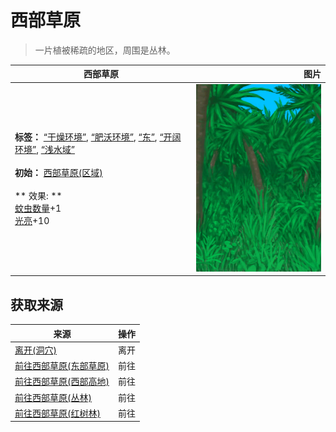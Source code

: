 # 西部草原  
> 一片植被稀疏的地区，周围是丛林。  
  
  西部草原  |   图片   
 ----  |  ----:   
 **标签：**	[“干燥环境”](tag_EnvDry.md), [“肥沃环境”](tag_EnvFertile.md), [“东”](tag_East.md), [“开阔环境”](tag_EnvOpen.md), [“浅水域”](tag_MonitorTerritory.md)<br><br>**初始：**	[西部草原(区域)](GrasslandsW.md)<br><br>** 效果: **<br>[蚊虫数量](BugPopulation.md)+1<br>[光亮](Light.md)+10  |  <img decoding="async" src="Sprite/Jungle.png" href="a.md" style="max-width:300px;max-height:300px;">   
  
## 获取来源  
来源  |  操作  
----  |  ----  
[离开(洞穴)](CaveGrasslandsExit.md)  |  离开  
[前往西部草原(东部草原)](Path_GrasslandsEToGrasslandsW.md)  |  前往  
[前往西部草原(西部高地)](Path_HighlandsWToGrasslandsW.md)  |  前往  
[前往西部草原(丛林)](Path_JungleToGrasslandsW.md)  |  前往  
[前往西部草原(红树林)](Path_MangrovesToGrasslandsW.md)  |  前往  
